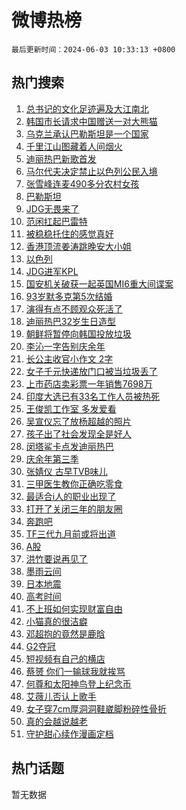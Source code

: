 # 微博热榜

`最后更新时间：2024-06-03 10:33:13 +0800`

## 热门搜索

1. [总书记的文化足迹遍及大江南北](https://m.weibo.cn/search?containerid=100103type%3D1%26t%3D10%26q%3D%23%E6%80%BB%E4%B9%A6%E8%AE%B0%E7%9A%84%E6%96%87%E5%8C%96%E8%B6%B3%E8%BF%B9%E9%81%8D%E5%8F%8A%E5%A4%A7%E6%B1%9F%E5%8D%97%E5%8C%97%23&stream_entry_id=51&isnewpage=1&extparam=seat%3D1%26dgr%3D0%26filter_type%3Drealtimehot%26stream_entry_id%3D51%26c_type%3D51%26pos%3D0%26q%3D%2523%25E6%2580%25BB%25E4%25B9%25A6%25E8%25AE%25B0%25E7%259A%2584%25E6%2596%2587%25E5%258C%2596%25E8%25B6%25B3%25E8%25BF%25B9%25E9%2581%258D%25E5%258F%258A%25E5%25A4%25A7%25E6%25B1%259F%25E5%258D%2597%25E5%258C%2597%2523%26cate%3D10103%26display_time%3D1717381992%26pre_seqid%3D171738199280803449156)
1. [韩国市长请求中国赠送一对大熊猫](https://m.weibo.cn/search?containerid=100103type%3D1%26t%3D10%26q%3D%23%E9%9F%A9%E5%9B%BD%E5%B8%82%E9%95%BF%E8%AF%B7%E6%B1%82%E4%B8%AD%E5%9B%BD%E8%B5%A0%E9%80%81%E4%B8%80%E5%AF%B9%E5%A4%A7%E7%86%8A%E7%8C%AB%23&stream_entry_id=31&isnewpage=1&extparam=seat%3D1%26filter_type%3Drealtimehot%26c_type%3D31%26lcate%3D5001%26cate%3D5001%26realpos%3D1%26band_rank%3D1%26q%3D%2523%25E9%259F%25A9%25E5%259B%25BD%25E5%25B8%2582%25E9%2595%25BF%25E8%25AF%25B7%25E6%25B1%2582%25E4%25B8%25AD%25E5%259B%25BD%25E8%25B5%25A0%25E9%2580%2581%25E4%25B8%2580%25E5%25AF%25B9%25E5%25A4%25A7%25E7%2586%258A%25E7%258C%25AB%2523%26stream_entry_id%3D31%26pos%3D0%26dgr%3D0%26flag%3D1%26display_time%3D1717381992%26pre_seqid%3D171738199280803449156)
1. [乌克兰承认巴勒斯坦是一个国家](https://m.weibo.cn/search?containerid=100103type%3D1%26t%3D10%26q%3D%23%E4%B9%8C%E5%85%8B%E5%85%B0%E6%89%BF%E8%AE%A4%E5%B7%B4%E5%8B%92%E6%96%AF%E5%9D%A6%E6%98%AF%E4%B8%80%E4%B8%AA%E5%9B%BD%E5%AE%B6%23&stream_entry_id=31&isnewpage=1&extparam=seat%3D1%26filter_type%3Drealtimehot%26c_type%3D31%26lcate%3D5001%26cate%3D5001%26realpos%3D2%26band_rank%3D2%26q%3D%2523%25E4%25B9%258C%25E5%2585%258B%25E5%2585%25B0%25E6%2589%25BF%25E8%25AE%25A4%25E5%25B7%25B4%25E5%258B%2592%25E6%2596%25AF%25E5%259D%25A6%25E6%2598%25AF%25E4%25B8%2580%25E4%25B8%25AA%25E5%259B%25BD%25E5%25AE%25B6%2523%26stream_entry_id%3D31%26pos%3D1%26dgr%3D0%26flag%3D2%26display_time%3D1717381992%26pre_seqid%3D171738199280803449156)
1. [千里江山图藏着人间烟火](https://m.weibo.cn/search?containerid=100103type%3D1%26t%3D10%26q%3D%23%E5%8D%83%E9%87%8C%E6%B1%9F%E5%B1%B1%E5%9B%BE%E8%97%8F%E7%9D%80%E4%BA%BA%E9%97%B4%E7%83%9F%E7%81%AB%23&stream_entry_id=31&isnewpage=1&extparam=seat%3D1%26filter_type%3Drealtimehot%26c_type%3D31%26lcate%3D5001%26cate%3D5001%26realpos%3D3%26band_rank%3D3%26q%3D%2523%25E5%258D%2583%25E9%2587%258C%25E6%25B1%259F%25E5%25B1%25B1%25E5%259B%25BE%25E8%2597%258F%25E7%259D%2580%25E4%25BA%25BA%25E9%2597%25B4%25E7%2583%259F%25E7%2581%25AB%2523%26stream_entry_id%3D31%26pos%3D2%26dgr%3D0%26flag%3D0%26display_time%3D1717381992%26pre_seqid%3D171738199280803449156)
1. [迪丽热巴新歌首发](https://m.weibo.cn/search?containerid=100103type%3D1%26t%3D10%26q%3D%E8%BF%AA%E4%B8%BD%E7%83%AD%E5%B7%B4%E6%96%B0%E6%AD%8C%E9%A6%96%E5%8F%91&stream_entry_id=31&isnewpage=1&extparam=seat%3D1%26filter_type%3Drealtimehot%26c_type%3D31%26lcate%3D5001%26cate%3D5001%26realpos%3D4%26band_rank%3D4%26q%3D%25E8%25BF%25AA%25E4%25B8%25BD%25E7%2583%25AD%25E5%25B7%25B4%25E6%2596%25B0%25E6%25AD%258C%25E9%25A6%2596%25E5%258F%2591%26stream_entry_id%3D31%26pos%3D3%26dgr%3D0%26flag%3D1%26display_time%3D1717381992%26pre_seqid%3D171738199280803449156)
1. [马尔代夫决定禁止以色列公民入境](https://m.weibo.cn/search?containerid=100103type%3D1%26t%3D10%26q%3D%23%E9%A9%AC%E5%B0%94%E4%BB%A3%E5%A4%AB%E5%86%B3%E5%AE%9A%E7%A6%81%E6%AD%A2%E4%BB%A5%E8%89%B2%E5%88%97%E5%85%AC%E6%B0%91%E5%85%A5%E5%A2%83%23&stream_entry_id=31&isnewpage=1&extparam=seat%3D1%26filter_type%3Drealtimehot%26c_type%3D31%26lcate%3D5001%26cate%3D5001%26realpos%3D5%26band_rank%3D5%26q%3D%2523%25E9%25A9%25AC%25E5%25B0%2594%25E4%25BB%25A3%25E5%25A4%25AB%25E5%2586%25B3%25E5%25AE%259A%25E7%25A6%2581%25E6%25AD%25A2%25E4%25BB%25A5%25E8%2589%25B2%25E5%2588%2597%25E5%2585%25AC%25E6%25B0%2591%25E5%2585%25A5%25E5%25A2%2583%2523%26stream_entry_id%3D31%26pos%3D4%26dgr%3D0%26flag%3D0%26display_time%3D1717381992%26pre_seqid%3D171738199280803449156)
1. [张雪峰连麦490多分农村女孩](https://m.weibo.cn/search?containerid=100103type%3D1%26t%3D10%26q%3D%E5%BC%A0%E9%9B%AA%E5%B3%B0%E8%BF%9E%E9%BA%A6490%E5%A4%9A%E5%88%86%E5%86%9C%E6%9D%91%E5%A5%B3%E5%AD%A9&stream_entry_id=31&isnewpage=1&extparam=seat%3D1%26filter_type%3Drealtimehot%26c_type%3D31%26lcate%3D5001%26cate%3D5001%26realpos%3D6%26band_rank%3D6%26q%3D%25E5%25BC%25A0%25E9%259B%25AA%25E5%25B3%25B0%25E8%25BF%259E%25E9%25BA%25A6490%25E5%25A4%259A%25E5%2588%2586%25E5%2586%259C%25E6%259D%2591%25E5%25A5%25B3%25E5%25AD%25A9%26stream_entry_id%3D31%26pos%3D5%26dgr%3D0%26flag%3D1%26display_time%3D1717381992%26pre_seqid%3D171738199280803449156)
1. [巴勒斯坦](https://m.weibo.cn/search?containerid=100103type%3D1%26t%3D10%26q%3D%E5%B7%B4%E5%8B%92%E6%96%AF%E5%9D%A6&stream_entry_id=31&isnewpage=1&extparam=seat%3D1%26filter_type%3Drealtimehot%26c_type%3D31%26lcate%3D5001%26cate%3D5001%26realpos%3D7%26band_rank%3D7%26q%3D%25E5%25B7%25B4%25E5%258B%2592%25E6%2596%25AF%25E5%259D%25A6%26stream_entry_id%3D31%26pos%3D6%26dgr%3D0%26flag%3D0%26display_time%3D1717381992%26pre_seqid%3D171738199280803449156)
1. [JDG无畏来了](https://m.weibo.cn/search?containerid=100103type%3D1%26t%3D10%26q%3D%23JDG%E6%97%A0%E7%95%8F%E6%9D%A5%E4%BA%86%23&stream_entry_id=31&isnewpage=1&extparam=seat%3D1%26filter_type%3Drealtimehot%26c_type%3D31%26lcate%3D5001%26cate%3D5001%26realpos%3D8%26band_rank%3D8%26q%3D%2523JDG%25E6%2597%25A0%25E7%2595%258F%25E6%259D%25A5%25E4%25BA%2586%2523%26stream_entry_id%3D31%26pos%3D7%26dgr%3D0%26flag%3D1%26display_time%3D1717381992%26pre_seqid%3D171738199280803449156)
1. [范闲扛起巴雷特](https://m.weibo.cn/search?containerid=100103type%3D1%26t%3D10%26q%3D%23%E8%8C%83%E9%97%B2%E6%89%9B%E8%B5%B7%E5%B7%B4%E9%9B%B7%E7%89%B9%23&stream_entry_id=31&isnewpage=1&extparam=seat%3D1%26filter_type%3Drealtimehot%26c_type%3D31%26lcate%3D5001%26cate%3D5001%26realpos%3D9%26band_rank%3D9%26q%3D%2523%25E8%258C%2583%25E9%2597%25B2%25E6%2589%259B%25E8%25B5%25B7%25E5%25B7%25B4%25E9%259B%25B7%25E7%2589%25B9%2523%26stream_entry_id%3D31%26pos%3D8%26dgr%3D0%26flag%3D1%26display_time%3D1717381992%26pre_seqid%3D171738199280803449156)
1. [被稳稳托住的感觉真好](https://m.weibo.cn/search?containerid=100103type%3D1%26t%3D10%26q%3D%23%E8%A2%AB%E7%A8%B3%E7%A8%B3%E6%89%98%E4%BD%8F%E7%9A%84%E6%84%9F%E8%A7%89%E7%9C%9F%E5%A5%BD%23&stream_entry_id=31&isnewpage=1&extparam=seat%3D1%26filter_type%3Drealtimehot%26c_type%3D31%26lcate%3D5001%26cate%3D5001%26realpos%3D10%26band_rank%3D10%26q%3D%2523%25E8%25A2%25AB%25E7%25A8%25B3%25E7%25A8%25B3%25E6%2589%2598%25E4%25BD%258F%25E7%259A%2584%25E6%2584%259F%25E8%25A7%2589%25E7%259C%259F%25E5%25A5%25BD%2523%26stream_entry_id%3D31%26pos%3D9%26dgr%3D0%26flag%3D32768%26display_time%3D1717381992%26pre_seqid%3D171738199280803449156)
1. [香港顶流姜涛跳晚安大小姐](https://m.weibo.cn/search?containerid=100103type%3D1%26t%3D10%26q%3D%E9%A6%99%E6%B8%AF%E9%A1%B6%E6%B5%81%E5%A7%9C%E6%B6%9B%E8%B7%B3%E6%99%9A%E5%AE%89%E5%A4%A7%E5%B0%8F%E5%A7%90&stream_entry_id=31&isnewpage=1&extparam=seat%3D1%26filter_type%3Drealtimehot%26c_type%3D31%26lcate%3D5001%26cate%3D5001%26realpos%3D11%26band_rank%3D11%26q%3D%25E9%25A6%2599%25E6%25B8%25AF%25E9%25A1%25B6%25E6%25B5%2581%25E5%25A7%259C%25E6%25B6%259B%25E8%25B7%25B3%25E6%2599%259A%25E5%25AE%2589%25E5%25A4%25A7%25E5%25B0%258F%25E5%25A7%2590%26stream_entry_id%3D31%26pos%3D10%26dgr%3D0%26flag%3D2%26display_time%3D1717381992%26pre_seqid%3D171738199280803449156)
1. [以色列](https://m.weibo.cn/search?containerid=100103type%3D1%26t%3D10%26q%3D%E4%BB%A5%E8%89%B2%E5%88%97&stream_entry_id=31&isnewpage=1&extparam=seat%3D1%26filter_type%3Drealtimehot%26c_type%3D31%26lcate%3D5001%26cate%3D5001%26realpos%3D12%26band_rank%3D12%26q%3D%25E4%25BB%25A5%25E8%2589%25B2%25E5%2588%2597%26stream_entry_id%3D31%26pos%3D11%26dgr%3D0%26flag%3D0%26display_time%3D1717381992%26pre_seqid%3D171738199280803449156)
1. [JDG进军KPL](https://m.weibo.cn/search?containerid=100103type%3D1%26t%3D10%26q%3D%23JDG%E8%BF%9B%E5%86%9BKPL%23&stream_entry_id=31&isnewpage=1&extparam=seat%3D1%26filter_type%3Drealtimehot%26c_type%3D31%26lcate%3D5001%26cate%3D5001%26realpos%3D13%26band_rank%3D13%26q%3D%2523JDG%25E8%25BF%259B%25E5%2586%259BKPL%2523%26stream_entry_id%3D31%26pos%3D12%26dgr%3D0%26flag%3D1%26display_time%3D1717381992%26pre_seqid%3D171738199280803449156)
1. [国安机关破获一起英国MI6重大间谍案](https://m.weibo.cn/search?containerid=100103type%3D1%26t%3D10%26q%3D%23%E5%9B%BD%E5%AE%89%E6%9C%BA%E5%85%B3%E7%A0%B4%E8%8E%B7%E4%B8%80%E8%B5%B7%E8%8B%B1%E5%9B%BDMI6%E9%87%8D%E5%A4%A7%E9%97%B4%E8%B0%8D%E6%A1%88%23&stream_entry_id=31&isnewpage=1&extparam=seat%3D1%26filter_type%3Drealtimehot%26c_type%3D31%26lcate%3D5001%26cate%3D5001%26realpos%3D14%26band_rank%3D14%26q%3D%2523%25E5%259B%25BD%25E5%25AE%2589%25E6%259C%25BA%25E5%2585%25B3%25E7%25A0%25B4%25E8%258E%25B7%25E4%25B8%2580%25E8%25B5%25B7%25E8%258B%25B1%25E5%259B%25BDMI6%25E9%2587%258D%25E5%25A4%25A7%25E9%2597%25B4%25E8%25B0%258D%25E6%25A1%2588%2523%26stream_entry_id%3D31%26pos%3D13%26dgr%3D0%26flag%3D1%26display_time%3D1717381992%26pre_seqid%3D171738199280803449156)
1. [93岁默多克第5次结婚](https://m.weibo.cn/search?containerid=100103type%3D1%26t%3D10%26q%3D%2393%E5%B2%81%E9%BB%98%E5%A4%9A%E5%85%8B%E7%AC%AC5%E6%AC%A1%E7%BB%93%E5%A9%9A%23&stream_entry_id=31&isnewpage=1&extparam=seat%3D1%26filter_type%3Drealtimehot%26c_type%3D31%26lcate%3D5001%26cate%3D5001%26realpos%3D15%26band_rank%3D15%26q%3D%252393%25E5%25B2%2581%25E9%25BB%2598%25E5%25A4%259A%25E5%2585%258B%25E7%25AC%25AC5%25E6%25AC%25A1%25E7%25BB%2593%25E5%25A9%259A%2523%26stream_entry_id%3D31%26pos%3D14%26dgr%3D0%26flag%3D1%26display_time%3D1717381992%26pre_seqid%3D171738199280803449156)
1. [演得有点不顾观众死活了](https://m.weibo.cn/search?containerid=100103type%3D1%26t%3D10%26q%3D%E6%BC%94%E5%BE%97%E6%9C%89%E7%82%B9%E4%B8%8D%E9%A1%BE%E8%A7%82%E4%BC%97%E6%AD%BB%E6%B4%BB%E4%BA%86&stream_entry_id=31&isnewpage=1&extparam=seat%3D1%26filter_type%3Drealtimehot%26c_type%3D31%26lcate%3D5001%26cate%3D5001%26realpos%3D16%26band_rank%3D16%26q%3D%25E6%25BC%2594%25E5%25BE%2597%25E6%259C%2589%25E7%2582%25B9%25E4%25B8%258D%25E9%25A1%25BE%25E8%25A7%2582%25E4%25BC%2597%25E6%25AD%25BB%25E6%25B4%25BB%25E4%25BA%2586%26stream_entry_id%3D31%26pos%3D15%26dgr%3D0%26flag%3D2%26display_time%3D1717381992%26pre_seqid%3D171738199280803449156)
1. [迪丽热巴32岁生日造型](https://m.weibo.cn/search?containerid=100103type%3D1%26t%3D10%26q%3D%23%E8%BF%AA%E4%B8%BD%E7%83%AD%E5%B7%B432%E5%B2%81%E7%94%9F%E6%97%A5%E9%80%A0%E5%9E%8B%23&stream_entry_id=31&isnewpage=1&extparam=seat%3D1%26filter_type%3Drealtimehot%26c_type%3D31%26lcate%3D5001%26cate%3D5001%26realpos%3D17%26band_rank%3D17%26q%3D%2523%25E8%25BF%25AA%25E4%25B8%25BD%25E7%2583%25AD%25E5%25B7%25B432%25E5%25B2%2581%25E7%2594%259F%25E6%2597%25A5%25E9%2580%25A0%25E5%259E%258B%2523%26stream_entry_id%3D31%26pos%3D16%26dgr%3D0%26flag%3D1%26display_time%3D1717381992%26pre_seqid%3D171738199280803449156)
1. [朝鲜将暂停向韩国投放垃圾](https://m.weibo.cn/search?containerid=100103type%3D1%26t%3D10%26q%3D%23%E6%9C%9D%E9%B2%9C%E5%B0%86%E6%9A%82%E5%81%9C%E5%90%91%E9%9F%A9%E5%9B%BD%E6%8A%95%E6%94%BE%E5%9E%83%E5%9C%BE%23&stream_entry_id=31&isnewpage=1&extparam=seat%3D1%26filter_type%3Drealtimehot%26c_type%3D31%26lcate%3D5001%26cate%3D5001%26realpos%3D18%26band_rank%3D18%26q%3D%2523%25E6%259C%259D%25E9%25B2%259C%25E5%25B0%2586%25E6%259A%2582%25E5%2581%259C%25E5%2590%2591%25E9%259F%25A9%25E5%259B%25BD%25E6%258A%2595%25E6%2594%25BE%25E5%259E%2583%25E5%259C%25BE%2523%26stream_entry_id%3D31%26pos%3D17%26dgr%3D0%26flag%3D0%26display_time%3D1717381992%26pre_seqid%3D171738199280803449156)
1. [李沁一字告别庆余年](https://m.weibo.cn/search?containerid=100103type%3D1%26t%3D10%26q%3D%23%E6%9D%8E%E6%B2%81%E4%B8%80%E5%AD%97%E5%91%8A%E5%88%AB%E5%BA%86%E4%BD%99%E5%B9%B4%23&stream_entry_id=31&isnewpage=1&extparam=seat%3D1%26filter_type%3Drealtimehot%26c_type%3D31%26lcate%3D5001%26cate%3D5001%26realpos%3D19%26band_rank%3D19%26q%3D%2523%25E6%259D%258E%25E6%25B2%2581%25E4%25B8%2580%25E5%25AD%2597%25E5%2591%258A%25E5%2588%25AB%25E5%25BA%2586%25E4%25BD%2599%25E5%25B9%25B4%2523%26stream_entry_id%3D31%26pos%3D18%26dgr%3D0%26flag%3D2%26display_time%3D1717381992%26pre_seqid%3D171738199280803449156)
1. [长公主收官小作文 2字](https://m.weibo.cn/search?containerid=100103type%3D1%26t%3D10%26q%3D%E9%95%BF%E5%85%AC%E4%B8%BB%E6%94%B6%E5%AE%98%E5%B0%8F%E4%BD%9C%E6%96%87+2%E5%AD%97&stream_entry_id=31&isnewpage=1&extparam=seat%3D1%26filter_type%3Drealtimehot%26c_type%3D31%26lcate%3D5001%26cate%3D5001%26realpos%3D20%26band_rank%3D20%26q%3D%25E9%2595%25BF%25E5%2585%25AC%25E4%25B8%25BB%25E6%2594%25B6%25E5%25AE%2598%25E5%25B0%258F%25E4%25BD%259C%25E6%2596%2587%25202%25E5%25AD%2597%26stream_entry_id%3D31%26pos%3D19%26dgr%3D0%26flag%3D1%26display_time%3D1717381992%26pre_seqid%3D171738199280803449156)
1. [女子千元快递放门口被当垃圾丢了](https://m.weibo.cn/search?containerid=100103type%3D1%26t%3D10%26q%3D%23%E5%A5%B3%E5%AD%90%E5%8D%83%E5%85%83%E5%BF%AB%E9%80%92%E6%94%BE%E9%97%A8%E5%8F%A3%E8%A2%AB%E5%BD%93%E5%9E%83%E5%9C%BE%E4%B8%A2%E4%BA%86%23&stream_entry_id=31&isnewpage=1&extparam=seat%3D1%26filter_type%3Drealtimehot%26c_type%3D31%26lcate%3D5001%26cate%3D5001%26realpos%3D21%26band_rank%3D21%26q%3D%2523%25E5%25A5%25B3%25E5%25AD%2590%25E5%258D%2583%25E5%2585%2583%25E5%25BF%25AB%25E9%2580%2592%25E6%2594%25BE%25E9%2597%25A8%25E5%258F%25A3%25E8%25A2%25AB%25E5%25BD%2593%25E5%259E%2583%25E5%259C%25BE%25E4%25B8%25A2%25E4%25BA%2586%2523%26stream_entry_id%3D31%26pos%3D20%26dgr%3D0%26flag%3D1%26display_time%3D1717381992%26pre_seqid%3D171738199280803449156)
1. [上市药店卖彩票一年销售7698万](https://m.weibo.cn/search?containerid=100103type%3D1%26t%3D10%26q%3D%23%E4%B8%8A%E5%B8%82%E8%8D%AF%E5%BA%97%E5%8D%96%E5%BD%A9%E7%A5%A8%E4%B8%80%E5%B9%B4%E9%94%80%E5%94%AE7698%E4%B8%87%23&stream_entry_id=31&isnewpage=1&extparam=seat%3D1%26filter_type%3Drealtimehot%26c_type%3D31%26lcate%3D5001%26cate%3D5001%26realpos%3D22%26band_rank%3D22%26q%3D%2523%25E4%25B8%258A%25E5%25B8%2582%25E8%258D%25AF%25E5%25BA%2597%25E5%258D%2596%25E5%25BD%25A9%25E7%25A5%25A8%25E4%25B8%2580%25E5%25B9%25B4%25E9%2594%2580%25E5%2594%25AE7698%25E4%25B8%2587%2523%26stream_entry_id%3D31%26pos%3D21%26dgr%3D0%26flag%3D0%26display_time%3D1717381992%26pre_seqid%3D171738199280803449156)
1. [印度大选已有33名工作人员被热死](https://m.weibo.cn/search?containerid=100103type%3D1%26t%3D10%26q%3D%23%E5%8D%B0%E5%BA%A6%E5%A4%A7%E9%80%89%E5%B7%B2%E6%9C%8933%E5%90%8D%E5%B7%A5%E4%BD%9C%E4%BA%BA%E5%91%98%E8%A2%AB%E7%83%AD%E6%AD%BB%23&stream_entry_id=31&isnewpage=1&extparam=seat%3D1%26filter_type%3Drealtimehot%26c_type%3D31%26lcate%3D5001%26cate%3D5001%26realpos%3D23%26band_rank%3D23%26q%3D%2523%25E5%258D%25B0%25E5%25BA%25A6%25E5%25A4%25A7%25E9%2580%2589%25E5%25B7%25B2%25E6%259C%258933%25E5%2590%258D%25E5%25B7%25A5%25E4%25BD%259C%25E4%25BA%25BA%25E5%2591%2598%25E8%25A2%25AB%25E7%2583%25AD%25E6%25AD%25BB%2523%26stream_entry_id%3D31%26pos%3D22%26dgr%3D0%26flag%3D0%26display_time%3D1717381992%26pre_seqid%3D171738199280803449156)
1. [王俊凯工作室 多发爱看](https://m.weibo.cn/search?containerid=100103type%3D1%26t%3D10%26q%3D%E7%8E%8B%E4%BF%8A%E5%87%AF%E5%B7%A5%E4%BD%9C%E5%AE%A4+%E5%A4%9A%E5%8F%91%E7%88%B1%E7%9C%8B&stream_entry_id=31&isnewpage=1&extparam=seat%3D1%26filter_type%3Drealtimehot%26c_type%3D31%26lcate%3D5001%26cate%3D5001%26realpos%3D24%26band_rank%3D24%26q%3D%25E7%258E%258B%25E4%25BF%258A%25E5%2587%25AF%25E5%25B7%25A5%25E4%25BD%259C%25E5%25AE%25A4%2520%25E5%25A4%259A%25E5%258F%2591%25E7%2588%25B1%25E7%259C%258B%26stream_entry_id%3D31%26pos%3D23%26dgr%3D0%26flag%3D0%26display_time%3D1717381992%26pre_seqid%3D171738199280803449156)
1. [吴宣仪忘了放杨超越的照片](https://m.weibo.cn/search?containerid=100103type%3D1%26t%3D10%26q%3D%23%E5%90%B4%E5%AE%A3%E4%BB%AA%E5%BF%98%E4%BA%86%E6%94%BE%E6%9D%A8%E8%B6%85%E8%B6%8A%E7%9A%84%E7%85%A7%E7%89%87%23&stream_entry_id=31&isnewpage=1&extparam=seat%3D1%26filter_type%3Drealtimehot%26c_type%3D31%26lcate%3D5001%26cate%3D5001%26realpos%3D25%26band_rank%3D25%26q%3D%2523%25E5%2590%25B4%25E5%25AE%25A3%25E4%25BB%25AA%25E5%25BF%2598%25E4%25BA%2586%25E6%2594%25BE%25E6%259D%25A8%25E8%25B6%2585%25E8%25B6%258A%25E7%259A%2584%25E7%2585%25A7%25E7%2589%2587%2523%26stream_entry_id%3D31%26pos%3D24%26dgr%3D0%26flag%3D0%26display_time%3D1717381992%26pre_seqid%3D171738199280803449156)
1. [孩子出了社会发现全是好人](https://m.weibo.cn/search?containerid=100103type%3D1%26t%3D10%26q%3D%23%E5%AD%A9%E5%AD%90%E5%87%BA%E4%BA%86%E7%A4%BE%E4%BC%9A%E5%8F%91%E7%8E%B0%E5%85%A8%E6%98%AF%E5%A5%BD%E4%BA%BA%23&stream_entry_id=31&isnewpage=1&extparam=seat%3D1%26filter_type%3Drealtimehot%26c_type%3D31%26lcate%3D5001%26cate%3D5001%26realpos%3D26%26band_rank%3D26%26q%3D%2523%25E5%25AD%25A9%25E5%25AD%2590%25E5%2587%25BA%25E4%25BA%2586%25E7%25A4%25BE%25E4%25BC%259A%25E5%258F%2591%25E7%258E%25B0%25E5%2585%25A8%25E6%2598%25AF%25E5%25A5%25BD%25E4%25BA%25BA%2523%26stream_entry_id%3D31%26pos%3D25%26dgr%3D0%26flag%3D1%26display_time%3D1717381992%26pre_seqid%3D171738199280803449156)
1. [闵塔鲨卡点发迪丽热巴](https://m.weibo.cn/search?containerid=100103type%3D1%26t%3D10%26q%3D%23%E9%97%B5%E5%A1%94%E9%B2%A8%E5%8D%A1%E7%82%B9%E5%8F%91%E8%BF%AA%E4%B8%BD%E7%83%AD%E5%B7%B4%23&stream_entry_id=31&isnewpage=1&extparam=seat%3D1%26filter_type%3Drealtimehot%26c_type%3D31%26lcate%3D5001%26cate%3D5001%26realpos%3D27%26band_rank%3D27%26q%3D%2523%25E9%2597%25B5%25E5%25A1%2594%25E9%25B2%25A8%25E5%258D%25A1%25E7%2582%25B9%25E5%258F%2591%25E8%25BF%25AA%25E4%25B8%25BD%25E7%2583%25AD%25E5%25B7%25B4%2523%26stream_entry_id%3D31%26pos%3D26%26dgr%3D0%26flag%3D1%26display_time%3D1717381992%26pre_seqid%3D171738199280803449156)
1. [庆余年第三季](https://m.weibo.cn/search?containerid=100103type%3D1%26t%3D10%26q%3D%23%E5%BA%86%E4%BD%99%E5%B9%B4%E7%AC%AC%E4%B8%89%E5%AD%A3%23&stream_entry_id=31&isnewpage=1&extparam=seat%3D1%26filter_type%3Drealtimehot%26c_type%3D31%26lcate%3D5001%26cate%3D5001%26realpos%3D28%26band_rank%3D28%26q%3D%2523%25E5%25BA%2586%25E4%25BD%2599%25E5%25B9%25B4%25E7%25AC%25AC%25E4%25B8%2589%25E5%25AD%25A3%2523%26stream_entry_id%3D31%26pos%3D27%26dgr%3D0%26flag%3D0%26display_time%3D1717381992%26pre_seqid%3D171738199280803449156)
1. [张婧仪 古早TVB味儿](https://m.weibo.cn/search?containerid=100103type%3D1%26t%3D10%26q%3D%E5%BC%A0%E5%A9%A7%E4%BB%AA+%E5%8F%A4%E6%97%A9TVB%E5%91%B3%E5%84%BF&stream_entry_id=31&isnewpage=1&extparam=seat%3D1%26filter_type%3Drealtimehot%26c_type%3D31%26lcate%3D5001%26cate%3D5001%26realpos%3D29%26band_rank%3D29%26q%3D%25E5%25BC%25A0%25E5%25A9%25A7%25E4%25BB%25AA%2520%25E5%258F%25A4%25E6%2597%25A9TVB%25E5%2591%25B3%25E5%2584%25BF%26stream_entry_id%3D31%26pos%3D28%26dgr%3D0%26flag%3D0%26display_time%3D1717381992%26pre_seqid%3D171738199280803449156)
1. [三甲医生教你正确吃零食](https://m.weibo.cn/search?containerid=100103type%3D1%26t%3D10%26q%3D%23%E4%B8%89%E7%94%B2%E5%8C%BB%E7%94%9F%E6%95%99%E4%BD%A0%E6%AD%A3%E7%A1%AE%E5%90%83%E9%9B%B6%E9%A3%9F%23&stream_entry_id=31&isnewpage=1&extparam=seat%3D1%26filter_type%3Drealtimehot%26c_type%3D31%26lcate%3D5001%26cate%3D5001%26realpos%3D30%26band_rank%3D30%26q%3D%2523%25E4%25B8%2589%25E7%2594%25B2%25E5%258C%25BB%25E7%2594%259F%25E6%2595%2599%25E4%25BD%25A0%25E6%25AD%25A3%25E7%25A1%25AE%25E5%2590%2583%25E9%259B%25B6%25E9%25A3%259F%2523%26stream_entry_id%3D31%26pos%3D29%26dgr%3D0%26flag%3D1%26display_time%3D1717381992%26pre_seqid%3D171738199280803449156)
1. [最适合i人的职业出现了](https://m.weibo.cn/search?containerid=100103type%3D1%26t%3D10%26q%3D%E6%9C%80%E9%80%82%E5%90%88i%E4%BA%BA%E7%9A%84%E8%81%8C%E4%B8%9A%E5%87%BA%E7%8E%B0%E4%BA%86&stream_entry_id=31&isnewpage=1&extparam=seat%3D1%26filter_type%3Drealtimehot%26c_type%3D31%26lcate%3D5001%26cate%3D5001%26realpos%3D31%26band_rank%3D31%26q%3D%25E6%259C%2580%25E9%2580%2582%25E5%2590%2588i%25E4%25BA%25BA%25E7%259A%2584%25E8%2581%258C%25E4%25B8%259A%25E5%2587%25BA%25E7%258E%25B0%25E4%25BA%2586%26stream_entry_id%3D31%26pos%3D30%26dgr%3D0%26flag%3D1%26display_time%3D1717381992%26pre_seqid%3D171738199280803449156)
1. [打开了关闭三年的朋友圈](https://m.weibo.cn/search?containerid=100103type%3D1%26t%3D10%26q%3D%23%E6%89%93%E5%BC%80%E4%BA%86%E5%85%B3%E9%97%AD%E4%B8%89%E5%B9%B4%E7%9A%84%E6%9C%8B%E5%8F%8B%E5%9C%88%23&stream_entry_id=31&isnewpage=1&extparam=seat%3D1%26filter_type%3Drealtimehot%26c_type%3D31%26lcate%3D5001%26cate%3D5001%26realpos%3D32%26band_rank%3D32%26q%3D%2523%25E6%2589%2593%25E5%25BC%2580%25E4%25BA%2586%25E5%2585%25B3%25E9%2597%25AD%25E4%25B8%2589%25E5%25B9%25B4%25E7%259A%2584%25E6%259C%258B%25E5%258F%258B%25E5%259C%2588%2523%26stream_entry_id%3D31%26pos%3D31%26dgr%3D0%26flag%3D0%26display_time%3D1717381992%26pre_seqid%3D171738199280803449156)
1. [奔跑吧](https://m.weibo.cn/search?containerid=100103type%3D1%26t%3D10%26q%3D%E5%A5%94%E8%B7%91%E5%90%A7&stream_entry_id=31&isnewpage=1&extparam=seat%3D1%26filter_type%3Drealtimehot%26c_type%3D31%26lcate%3D5001%26cate%3D5001%26realpos%3D33%26band_rank%3D33%26q%3D%25E5%25A5%2594%25E8%25B7%2591%25E5%2590%25A7%26stream_entry_id%3D31%26pos%3D32%26dgr%3D0%26flag%3D1%26display_time%3D1717381992%26pre_seqid%3D171738199280803449156)
1. [TF三代九月前或将出道](https://m.weibo.cn/search?containerid=100103type%3D1%26t%3D10%26q%3D%23TF%E4%B8%89%E4%BB%A3%E4%B9%9D%E6%9C%88%E5%89%8D%E6%88%96%E5%B0%86%E5%87%BA%E9%81%93%23&stream_entry_id=31&isnewpage=1&extparam=seat%3D1%26filter_type%3Drealtimehot%26c_type%3D31%26lcate%3D5001%26cate%3D5001%26realpos%3D34%26band_rank%3D34%26q%3D%2523TF%25E4%25B8%2589%25E4%25BB%25A3%25E4%25B9%259D%25E6%259C%2588%25E5%2589%258D%25E6%2588%2596%25E5%25B0%2586%25E5%2587%25BA%25E9%2581%2593%2523%26stream_entry_id%3D31%26pos%3D33%26dgr%3D0%26flag%3D1%26display_time%3D1717381992%26pre_seqid%3D171738199280803449156)
1. [A股](https://m.weibo.cn/search?containerid=100103type%3D1%26t%3D10%26q%3DA%E8%82%A1&stream_entry_id=31&isnewpage=1&extparam=seat%3D1%26filter_type%3Drealtimehot%26c_type%3D31%26lcate%3D5001%26cate%3D5001%26realpos%3D35%26band_rank%3D35%26q%3DA%25E8%2582%25A1%26stream_entry_id%3D31%26pos%3D34%26dgr%3D0%26flag%3D1%26display_time%3D1717381992%26pre_seqid%3D171738199280803449156)
1. [洪竹要说再见了](https://m.weibo.cn/search?containerid=100103type%3D1%26t%3D10%26q%3D%23%E6%B4%AA%E7%AB%B9%E8%A6%81%E8%AF%B4%E5%86%8D%E8%A7%81%E4%BA%86%23&stream_entry_id=31&isnewpage=1&extparam=seat%3D1%26filter_type%3Drealtimehot%26c_type%3D31%26lcate%3D5001%26cate%3D5001%26realpos%3D36%26band_rank%3D36%26q%3D%2523%25E6%25B4%25AA%25E7%25AB%25B9%25E8%25A6%2581%25E8%25AF%25B4%25E5%2586%258D%25E8%25A7%2581%25E4%25BA%2586%2523%26stream_entry_id%3D31%26pos%3D35%26dgr%3D0%26flag%3D0%26display_time%3D1717381992%26pre_seqid%3D171738199280803449156)
1. [墨雨云间](https://m.weibo.cn/search?containerid=100103type%3D1%26t%3D10%26q%3D%E5%A2%A8%E9%9B%A8%E4%BA%91%E9%97%B4&stream_entry_id=31&isnewpage=1&extparam=seat%3D1%26filter_type%3Drealtimehot%26c_type%3D31%26lcate%3D5001%26cate%3D5001%26realpos%3D37%26band_rank%3D37%26q%3D%25E5%25A2%25A8%25E9%259B%25A8%25E4%25BA%2591%25E9%2597%25B4%26stream_entry_id%3D31%26pos%3D36%26dgr%3D0%26flag%3D0%26display_time%3D1717381992%26pre_seqid%3D171738199280803449156)
1. [日本地震](https://m.weibo.cn/search?containerid=100103type%3D1%26t%3D10%26q%3D%23%E6%97%A5%E6%9C%AC%E5%9C%B0%E9%9C%87%23&stream_entry_id=31&isnewpage=1&extparam=seat%3D1%26filter_type%3Drealtimehot%26c_type%3D31%26lcate%3D5001%26cate%3D5001%26realpos%3D38%26band_rank%3D38%26q%3D%2523%25E6%2597%25A5%25E6%259C%25AC%25E5%259C%25B0%25E9%259C%2587%2523%26stream_entry_id%3D31%26pos%3D37%26dgr%3D0%26flag%3D0%26display_time%3D1717381992%26pre_seqid%3D171738199280803449156)
1. [高考时间](https://m.weibo.cn/search?containerid=100103type%3D1%26t%3D10%26q%3D%E9%AB%98%E8%80%83%E6%97%B6%E9%97%B4&stream_entry_id=31&isnewpage=1&extparam=seat%3D1%26filter_type%3Drealtimehot%26c_type%3D31%26lcate%3D5001%26cate%3D5001%26realpos%3D39%26band_rank%3D39%26q%3D%25E9%25AB%2598%25E8%2580%2583%25E6%2597%25B6%25E9%2597%25B4%26stream_entry_id%3D31%26pos%3D38%26dgr%3D0%26flag%3D0%26display_time%3D1717381992%26pre_seqid%3D171738199280803449156)
1. [不上班如何实现财富自由](https://m.weibo.cn/search?containerid=100103type%3D1%26t%3D10%26q%3D%23%E4%B8%8D%E4%B8%8A%E7%8F%AD%E5%A6%82%E4%BD%95%E5%AE%9E%E7%8E%B0%E8%B4%A2%E5%AF%8C%E8%87%AA%E7%94%B1%23&stream_entry_id=31&isnewpage=1&extparam=seat%3D1%26filter_type%3Drealtimehot%26c_type%3D31%26lcate%3D5001%26cate%3D5001%26realpos%3D40%26band_rank%3D40%26q%3D%2523%25E4%25B8%258D%25E4%25B8%258A%25E7%258F%25AD%25E5%25A6%2582%25E4%25BD%2595%25E5%25AE%259E%25E7%258E%25B0%25E8%25B4%25A2%25E5%25AF%258C%25E8%2587%25AA%25E7%2594%25B1%2523%26stream_entry_id%3D31%26pos%3D39%26dgr%3D0%26flag%3D0%26display_time%3D1717381992%26pre_seqid%3D171738199280803449156)
1. [小猫真的很洁癖](https://m.weibo.cn/search?containerid=100103type%3D1%26t%3D10%26q%3D%E5%B0%8F%E7%8C%AB%E7%9C%9F%E7%9A%84%E5%BE%88%E6%B4%81%E7%99%96&stream_entry_id=31&isnewpage=1&extparam=seat%3D1%26filter_type%3Drealtimehot%26c_type%3D31%26lcate%3D5001%26cate%3D5001%26realpos%3D41%26band_rank%3D41%26q%3D%25E5%25B0%258F%25E7%258C%25AB%25E7%259C%259F%25E7%259A%2584%25E5%25BE%2588%25E6%25B4%2581%25E7%2599%2596%26stream_entry_id%3D31%26pos%3D40%26dgr%3D0%26flag%3D1%26display_time%3D1717381992%26pre_seqid%3D171738199280803449156)
1. [邓超抱的竟然是鹿晗](https://m.weibo.cn/search?containerid=100103type%3D1%26t%3D10%26q%3D%23%E9%82%93%E8%B6%85%E6%8A%B1%E7%9A%84%E7%AB%9F%E7%84%B6%E6%98%AF%E9%B9%BF%E6%99%97%23&stream_entry_id=31&isnewpage=1&extparam=seat%3D1%26filter_type%3Drealtimehot%26c_type%3D31%26lcate%3D5001%26cate%3D5001%26realpos%3D42%26band_rank%3D42%26q%3D%2523%25E9%2582%2593%25E8%25B6%2585%25E6%258A%25B1%25E7%259A%2584%25E7%25AB%259F%25E7%2584%25B6%25E6%2598%25AF%25E9%25B9%25BF%25E6%2599%2597%2523%26stream_entry_id%3D31%26pos%3D41%26dgr%3D0%26flag%3D0%26display_time%3D1717381992%26pre_seqid%3D171738199280803449156)
1. [G2夺冠](https://m.weibo.cn/search?containerid=100103type%3D1%26t%3D10%26q%3D%23G2%E5%A4%BA%E5%86%A0%23&stream_entry_id=31&isnewpage=1&extparam=seat%3D1%26filter_type%3Drealtimehot%26c_type%3D31%26lcate%3D5001%26cate%3D5001%26realpos%3D43%26band_rank%3D43%26q%3D%2523G2%25E5%25A4%25BA%25E5%2586%25A0%2523%26stream_entry_id%3D31%26pos%3D42%26dgr%3D0%26flag%3D0%26display_time%3D1717381992%26pre_seqid%3D171738199280803449156)
1. [短视频有自己的横店](https://m.weibo.cn/search?containerid=100103type%3D1%26t%3D10%26q%3D%23%E7%9F%AD%E8%A7%86%E9%A2%91%E6%9C%89%E8%87%AA%E5%B7%B1%E7%9A%84%E6%A8%AA%E5%BA%97%23&stream_entry_id=31&isnewpage=1&extparam=seat%3D1%26filter_type%3Drealtimehot%26c_type%3D31%26lcate%3D5001%26cate%3D5001%26realpos%3D44%26band_rank%3D44%26q%3D%2523%25E7%259F%25AD%25E8%25A7%2586%25E9%25A2%2591%25E6%259C%2589%25E8%2587%25AA%25E5%25B7%25B1%25E7%259A%2584%25E6%25A8%25AA%25E5%25BA%2597%2523%26stream_entry_id%3D31%26pos%3D43%26dgr%3D0%26flag%3D1%26display_time%3D1717381992%26pre_seqid%3D171738199280803449156)
1. [蔡赟 你们一输球我就挨骂](https://m.weibo.cn/search?containerid=100103type%3D1%26t%3D10%26q%3D%E8%94%A1%E8%B5%9F+%E4%BD%A0%E4%BB%AC%E4%B8%80%E8%BE%93%E7%90%83%E6%88%91%E5%B0%B1%E6%8C%A8%E9%AA%82&stream_entry_id=31&isnewpage=1&extparam=seat%3D1%26filter_type%3Drealtimehot%26c_type%3D31%26lcate%3D5001%26cate%3D5001%26realpos%3D45%26band_rank%3D45%26q%3D%25E8%2594%25A1%25E8%25B5%259F%2520%25E4%25BD%25A0%25E4%25BB%25AC%25E4%25B8%2580%25E8%25BE%2593%25E7%2590%2583%25E6%2588%2591%25E5%25B0%25B1%25E6%258C%25A8%25E9%25AA%2582%26stream_entry_id%3D31%26pos%3D44%26dgr%3D0%26flag%3D0%26display_time%3D1717381992%26pre_seqid%3D171738199280803449156)
1. [何尊和太阳神鸟登上纪念币](https://m.weibo.cn/search?containerid=100103type%3D1%26t%3D10%26q%3D%23%E4%BD%95%E5%B0%8A%E5%92%8C%E5%A4%AA%E9%98%B3%E7%A5%9E%E9%B8%9F%E7%99%BB%E4%B8%8A%E7%BA%AA%E5%BF%B5%E5%B8%81%23&stream_entry_id=31&isnewpage=1&extparam=seat%3D1%26filter_type%3Drealtimehot%26c_type%3D31%26lcate%3D5001%26cate%3D5001%26realpos%3D46%26band_rank%3D46%26q%3D%2523%25E4%25BD%2595%25E5%25B0%258A%25E5%2592%258C%25E5%25A4%25AA%25E9%2598%25B3%25E7%25A5%259E%25E9%25B8%259F%25E7%2599%25BB%25E4%25B8%258A%25E7%25BA%25AA%25E5%25BF%25B5%25E5%25B8%2581%2523%26stream_entry_id%3D31%26pos%3D45%26dgr%3D0%26flag%3D1%26display_time%3D1717381992%26pre_seqid%3D171738199280803449156)
1. [艾薇儿否认上歌手](https://m.weibo.cn/search?containerid=100103type%3D1%26t%3D10%26q%3D%23%E8%89%BE%E8%96%87%E5%84%BF%E5%90%A6%E8%AE%A4%E4%B8%8A%E6%AD%8C%E6%89%8B%23&stream_entry_id=31&isnewpage=1&extparam=seat%3D1%26filter_type%3Drealtimehot%26c_type%3D31%26lcate%3D5001%26cate%3D5001%26realpos%3D47%26band_rank%3D47%26q%3D%2523%25E8%2589%25BE%25E8%2596%2587%25E5%2584%25BF%25E5%2590%25A6%25E8%25AE%25A4%25E4%25B8%258A%25E6%25AD%258C%25E6%2589%258B%2523%26stream_entry_id%3D31%26pos%3D46%26dgr%3D0%26flag%3D0%26display_time%3D1717381992%26pre_seqid%3D171738199280803449156)
1. [女子穿7cm厚洞洞鞋崴脚粉碎性骨折](https://m.weibo.cn/search?containerid=100103type%3D1%26t%3D10%26q%3D%23%E5%A5%B3%E5%AD%90%E7%A9%BF7cm%E5%8E%9A%E6%B4%9E%E6%B4%9E%E9%9E%8B%E5%B4%B4%E8%84%9A%E7%B2%89%E7%A2%8E%E6%80%A7%E9%AA%A8%E6%8A%98%23&stream_entry_id=31&isnewpage=1&extparam=seat%3D1%26filter_type%3Drealtimehot%26c_type%3D31%26lcate%3D5001%26cate%3D5001%26realpos%3D48%26band_rank%3D48%26q%3D%2523%25E5%25A5%25B3%25E5%25AD%2590%25E7%25A9%25BF7cm%25E5%258E%259A%25E6%25B4%259E%25E6%25B4%259E%25E9%259E%258B%25E5%25B4%25B4%25E8%2584%259A%25E7%25B2%2589%25E7%25A2%258E%25E6%2580%25A7%25E9%25AA%25A8%25E6%258A%2598%2523%26stream_entry_id%3D31%26pos%3D47%26dgr%3D0%26flag%3D0%26display_time%3D1717381992%26pre_seqid%3D171738199280803449156)
1. [真的会越说越老](https://m.weibo.cn/search?containerid=100103type%3D1%26t%3D10%26q%3D%23%E7%9C%9F%E7%9A%84%E4%BC%9A%E8%B6%8A%E8%AF%B4%E8%B6%8A%E8%80%81%23&stream_entry_id=31&isnewpage=1&extparam=seat%3D1%26filter_type%3Drealtimehot%26c_type%3D31%26lcate%3D5001%26cate%3D5001%26realpos%3D49%26band_rank%3D49%26q%3D%2523%25E7%259C%259F%25E7%259A%2584%25E4%25BC%259A%25E8%25B6%258A%25E8%25AF%25B4%25E8%25B6%258A%25E8%2580%2581%2523%26stream_entry_id%3D31%26pos%3D48%26dgr%3D0%26flag%3D0%26display_time%3D1717381992%26pre_seqid%3D171738199280803449156)
1. [守护甜心续作漫画定档](https://m.weibo.cn/search?containerid=100103type%3D1%26t%3D10%26q%3D%23%E5%AE%88%E6%8A%A4%E7%94%9C%E5%BF%83%E7%BB%AD%E4%BD%9C%E6%BC%AB%E7%94%BB%E5%AE%9A%E6%A1%A3%23&stream_entry_id=31&isnewpage=1&extparam=seat%3D1%26filter_type%3Drealtimehot%26c_type%3D31%26lcate%3D5001%26cate%3D5001%26realpos%3D50%26band_rank%3D50%26q%3D%2523%25E5%25AE%2588%25E6%258A%25A4%25E7%2594%259C%25E5%25BF%2583%25E7%25BB%25AD%25E4%25BD%259C%25E6%25BC%25AB%25E7%2594%25BB%25E5%25AE%259A%25E6%25A1%25A3%2523%26stream_entry_id%3D31%26pos%3D49%26dgr%3D0%26flag%3D1%26display_time%3D1717381992%26pre_seqid%3D171738199280803449156)

## 热门话题

暂无数据

